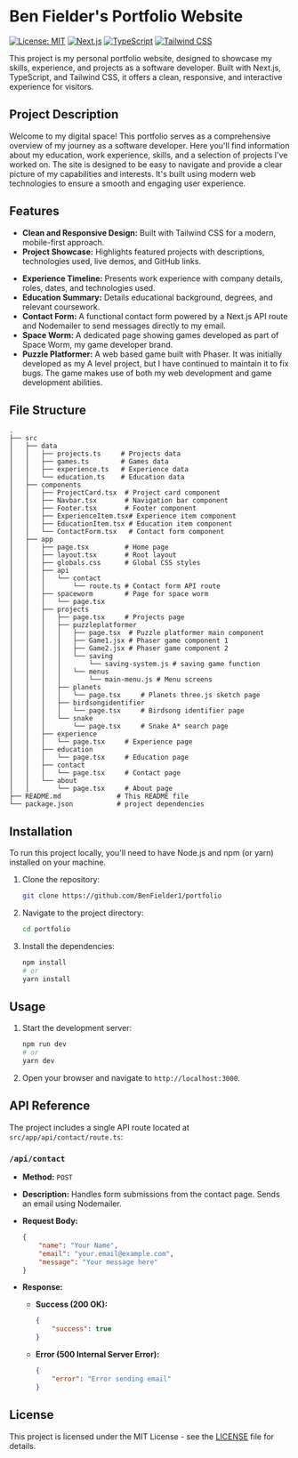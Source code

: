# Ben Fielder's Portfolio Website

[![License: MIT](https://img.shields.io/badge/License-MIT-yellow.svg)](https://opensource.org/licenses/MIT)
[![Next.js](https://img.shields.io/badge/Next.js-black?logo=nextdotjs&logoColor=white)](https://nextjs.org/)
[![TypeScript](https://img.shields.io/badge/TypeScript-blue?logo=typescript&logoColor=white)](https://www.typescriptlang.org/)
[![Tailwind CSS](https://img.shields.io/badge/Tailwind%20CSS-teal?logo=tailwindcss&logoColor=white)](https://tailwindcss.com/)

This project is my personal portfolio website, designed to showcase my skills, experience, and projects as a software developer. Built with Next.js, TypeScript, and Tailwind CSS, it offers a clean, responsive, and interactive experience for visitors.

## Project Description

Welcome to my digital space! This portfolio serves as a comprehensive overview of my journey as a software developer. Here you'll find information about my education, work experience, skills, and a selection of projects I've worked on. The site is designed to be easy to navigate and provide a clear picture of my capabilities and interests.  It's built using modern web technologies to ensure a smooth and engaging user experience.

## Features

*   **Clean and Responsive Design:** Built with Tailwind CSS for a modern, mobile-first approach.
*   **Project Showcase:** Highlights featured projects with descriptions, technologies used, live demos, and GitHub links.
<!-- *   **Skills Overview:**  Categorized display of technical skills with proficiency levels. -->
*   **Experience Timeline:** Presents work experience with company details, roles, dates, and technologies used.
*   **Education Summary:** Details educational background, degrees, and relevant coursework.
*   **Contact Form:** A functional contact form powered by a Next.js API route and Nodemailer to send messages directly to my email.
*   **Space Worm:** A dedicated page showing games developed as part of Space Worm, my game developer brand.
*   **Puzzle Platformer:**  A web based game built with Phaser. It was initially developed as my A level project, but I have continued to maintain it to fix bugs. The game makes use of both my web development and game development abilities.

## File Structure

```
.
├── src
│   ├── data
│   │   ├── projects.ts     # Projects data
│   │   ├── games.ts        # Games data
│   │   ├── experience.ts   # Experience data
│   │   └── education.ts    # Education data
│   ├── components
│   │   ├── ProjectCard.tsx  # Project card component
│   │   ├── Navbar.tsx       # Navigation bar component
│   │   ├── Footer.tsx       # Footer component
│   │   ├── ExperienceItem.tsx# Experience item component
│   │   ├── EducationItem.tsx # Education item component
│   │   └── ContactForm.tsx   # Contact form component
│   ├── app
│   │   ├── page.tsx         # Home page
│   │   ├── layout.tsx       # Root layout
│   │   ├── globals.css      # Global CSS styles
│   │   ├── api
│   │   │   └── contact
│   │   │       └── route.ts # Contact form API route
│   │   ├── spaceworm        # Page for space worm
│   │   │   └── page.tsx
│   │   ├── projects
│   │   │   ├── page.tsx     # Projects page
│   │   │   ├── puzzleplatformer
│   │   │   │   ├── page.tsx  # Puzzle platformer main component
│   │   │   │   ├── Game1.jsx # Phaser game component 1
│   │   │   │   ├── Game2.jsx # Phaser game component 2
│   │   │   │   └── saving
│   │   │   │       └── saving-system.js # saving game function
│   │   │   │   └── menus
│   │   │   │       └── main-menu.js # Menu screens
│   │   │   ├── planets
│   │   │   │   └── page.tsx     # Planets three.js sketch page
│   │   │   ├── birdsongidentifier
│   │   │   │   └── page.tsx     # Birdsong identifier page
│   │   │   └── snake
│   │   │       └── page.tsx     # Snake A* search page
│   │   ├── experience
│   │   │   └── page.tsx     # Experience page
│   │   ├── education
│   │   │   └── page.tsx     # Education page
│   │   ├── contact
│   │   │   └── page.tsx     # Contact page
│   │   └── about
│   │       └── page.tsx     # About page
├── README.md              # This README file
└── package.json           # project dependencies

```

## Installation

To run this project locally, you'll need to have Node.js and npm (or yarn) installed on your machine.

1.  Clone the repository:

    ```bash
    git clone https://github.com/BenFielder1/portfolio
    ```

2.  Navigate to the project directory:

    ```bash
    cd portfolio
    ```

3.  Install the dependencies:

    ```bash
    npm install
    # or
    yarn install
    ```

## Usage

1.  Start the development server:

    ```bash
    npm run dev
    # or
    yarn dev
    ```

2.  Open your browser and navigate to `http://localhost:3000`.

## API Reference

The project includes a single API route located at `src/app/api/contact/route.ts`:

### `/api/contact`

*   **Method:** `POST`
*   **Description:**  Handles form submissions from the contact page. Sends an email using Nodemailer.
*   **Request Body:**

    ```json
    {
        "name": "Your Name",
        "email": "your.email@example.com",
        "message": "Your message here"
    }
    ```

*   **Response:**

    *   **Success (200 OK):**

        ```json
        {
            "success": true
        }
        ```

    *   **Error (500 Internal Server Error):**

        ```json
        {
            "error": "Error sending email"
        }
        ```

<!-- ## Contributing

Contributions are welcome! If you'd like to contribute to this project, please follow these steps:

1.  Fork the repository.
2.  Create a new branch for your feature or bug fix.
3.  Make your changes and commit them with descriptive messages.
4.  Push your changes to your fork.
5.  Submit a pull request to the main repository. -->

## License

This project is licensed under the MIT License - see the [LICENSE](LICENSE) file for details.